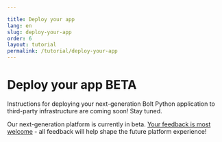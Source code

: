 ```yaml
---

title: Deploy your app
lang: en
slug: deploy-your-app
order: 6
layout: tutorial
permalink: /tutorial/deploy-your-app
---
```

# Deploy your app <span class="label-beta">BETA</span>

<div class="section-content">
Instructions for deploying your next-generation Bolt Python application to third-party infrastructure are coming soon! Stay tuned.

<p class="alert alert_info"><ts-icon class="ts_icon_info_circle"></ts-icon>Our next-generation platform is currently in beta. <a href="https://api.slack.com/future/survey" target="_blank">Your feedback is most welcome</a> - all feedback will help shape the future platform experience!</p>
</div>
